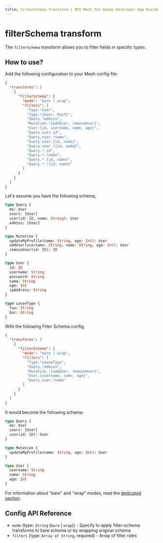 ```yaml
---
title: filterSchema Transform | API Mesh for Adobe Developer App Builder
---
```


# filterSchema transform

The `filterSchema` transform allows you to filter fields in specific types.

## How to use?

Add the following configuration to your Mesh config file:

```json
{
  "transforms": [
    {
      "filterSchema": {
        "mode": "bare | wrap",
        "filters": [
          "Type.!User",
          "Type.!{User, Post}",
          "Query.!admins",
          "Mutation.!{addUser, removeUser}",
          "User.{id, username, name, age}",
          "Query.user.id",
          "Query.user.!name",
          "Query.user.{id, name}",
          "Query.user.!{id, name}",
          "Query.*.id",
          "Query.*.!name",
          "Query.*.{id, name}",
          "Query.*.!{id, name}"
        ]
      }
    }
  ]
}
```

Let's assume you have the following schema,

```graphql
type Query {
  me: User
  users: [User]
  user(id: ID, name: String): User
  admins: [User]
}

type Mutation {
  updateMyProfile(name: String, age: Int): User
  addUser(username: String, name: String, age: Int): User
  removeUser(id: ID): ID
}

type User {
  id: ID
  username: String
  password: String
  name: String
  age: Int
  ipAddress: String
}

type LooseType {
  foo: String
  bar: String
}
```

With the following Filter Schema config,

```json
{
  "transforms": [
    {
      "filterSchema": {
        "mode": "bare | wrap",
        "filters": [
          "Type.!LooseType",
          "Query.!admins",
          "Mutation.!{addUser, removeUser}",
          "User.{username, name, age}",
          "Query.user.!name"
        ]
      }
    }
  ]
}
```

It would become the following schema:

```graphql
type Query {
  me: User
  users: [User]
  user(id: ID): User
}

type Mutation {
  updateMyProfile(name: String, age: Int): User
}

type User {
  username: String
  name: String
  age: Int
}
```

<InlineAlert variant="info" slots="text"/>

For information about "bare" and "wrap" modes, read the [dedicated section](/reference/transforms/index.md#two-different-modes).

## Config API Reference

-  `mode` (type: `String` (`bare` | `wrap`)) - Specify to apply filter-schema transforms to bare schema or by wrapping original schema
-  `filters` (type: `Array of String`, required) - Array of filter rules
